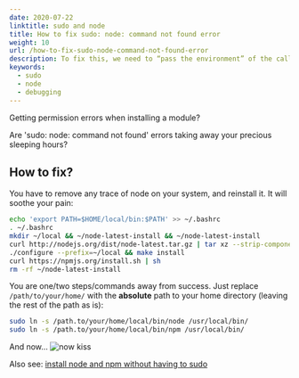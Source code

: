 ```yaml
---
date: 2020-07-22
linktitle: sudo and node
title: How to fix sudo: node: command not found error
weight: 10
url: /how-to-fix-sudo-node-command-not-found-error
description: To fix this, we need to “pass the environment” of the calling thread to the computation thread.
keywords:
  - sudo
  - node
  - debugging
---
```


Getting permission errors when installing a module?

Are 'sudo: node: command not found' errors taking away your precious sleeping hours?

## How to fix?

You have to remove any trace of node on your system, and reinstall it. It will soothe your pain:

```bash
echo 'export PATH=$HOME/local/bin:$PATH' >> ~/.bashrc
. ~/.bashrc
mkdir ~/local && ~/node-latest-install && ~/node-latest-install
curl http://nodejs.org/dist/node-latest.tar.gz | tar xz --strip-components=1
./configure --prefix=~/local && make install
curl https://npmjs.org/install.sh | sh
rm -rf ~/node-latest-install
```
You are one/two steps/commands away from success. Just replace `/path/to/your/home/` with the **absolute** path to your home directory (leaving the rest of the path as is):

```bash
sudo ln -s /path.to/your/home/local/bin/node /usr/local/bin/
sudo ln -s /path.to/your/home/local/bin/npm /usr/local/bin/
```

And now...
<img src="http://weknowmemes.com/wp-content/uploads/2012/01/fap-now-kiss.png" alt="now kiss">

Also see: [install node and npm without having to sudo](https://gist.github.com/isaacs/579814#file-node-and-npm-in-30-seconds-sh)

<script async src="https://pagead2.googlesyndication.com/pagead/js/adsbygoogle.js"></script>
<ins class="adsbygoogle"
     style="display:block; text-align:center;"
     data-ad-layout="in-article"
     data-ad-format="fluid"
     data-ad-client="ca-pub-9878675755379402"
     data-ad-slot="5842766387"></ins>
<script>
     (adsbygoogle = window.adsbygoogle || []).push({});
</script>
